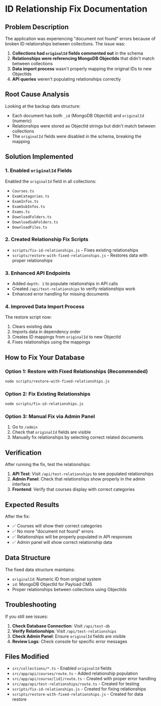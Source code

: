 # ID Relationship Fix Documentation

## Problem Description

The application was experiencing "document not found" errors because of broken ID relationships between collections. The issue was:

1. **Collections had `originalId` fields commented out** in the schema
2. **Relationships were referencing MongoDB ObjectIds** that didn't match between collections
3. **Data import process** wasn't properly mapping the original IDs to new ObjectIds
4. **API queries** weren't populating relationships correctly

## Root Cause Analysis

Looking at the backup data structure:

- Each document has both `_id` (MongoDB ObjectId) and `originalId` (numeric)
- Relationships were stored as ObjectId strings but didn't match between collections
- The `originalId` fields were disabled in the schema, breaking the mapping

## Solution Implemented

### 1. **Enabled `originalId` Fields**

Enabled the `originalId` field in all collections:

- `Courses.ts`
- `ExamCategories.ts`
- `ExamInfos.ts`
- `ExamSubInfos.ts`
- `Exams.ts`
- `DownloadFolders.ts`
- `DownloadSubFolders.ts`
- `DownloadFiles.ts`

### 2. **Created Relationship Fix Scripts**

- `scripts/fix-id-relationships.js` - Fixes existing relationships
- `scripts/restore-with-fixed-relationships.js` - Restores data with proper relationships

### 3. **Enhanced API Endpoints**

- Added `depth: 1` to populate relationships in API calls
- Created `/api/test-relationships` to verify relationships work
- Enhanced error handling for missing documents

### 4. **Improved Data Import Process**

The restore script now:

1. Clears existing data
2. Imports data in dependency order
3. Creates ID mappings from `originalId` to new ObjectId
4. Fixes relationships using the mappings

## How to Fix Your Database

### Option 1: Restore with Fixed Relationships (Recommended)

```bash
node scripts/restore-with-fixed-relationships.js
```

### Option 2: Fix Existing Relationships

```bash
node scripts/fix-id-relationships.js
```

### Option 3: Manual Fix via Admin Panel

1. Go to `/admin`
2. Check that `originalId` fields are visible
3. Manually fix relationships by selecting correct related documents

## Verification

After running the fix, test the relationships:

1. **API Test**: Visit `/api/test-relationships` to see populated relationships
2. **Admin Panel**: Check that relationships show properly in the admin interface
3. **Frontend**: Verify that courses display with correct categories

## Expected Results

After the fix:

- ✅ Courses will show their correct categories
- ✅ No more "document not found" errors
- ✅ Relationships will be properly populated in API responses
- ✅ Admin panel will show correct relationship data

## Data Structure

The fixed data structure maintains:

- `originalId`: Numeric ID from original system
- `id`: MongoDB ObjectId for Payload CMS
- Proper relationships between collections using ObjectIds

## Troubleshooting

If you still see issues:

1. **Check Database Connection**: Visit `/api/test-db`
2. **Verify Relationships**: Visit `/api/test-relationships`
3. **Check Admin Panel**: Ensure `originalId` fields are visible
4. **Review Logs**: Check console for specific error messages

## Files Modified

- `src/collections/*.ts` - Enabled `originalId` fields
- `src/app/api/courses/route.ts` - Added relationship population
- `src/app/api/course/[id]/route.ts` - Created with proper error handling
- `src/app/api/test-relationships/route.ts` - Created for testing
- `scripts/fix-id-relationships.js` - Created for fixing relationships
- `scripts/restore-with-fixed-relationships.js` - Created for data restore
